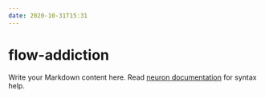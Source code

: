 ```yaml
---
date: 2020-10-31T15:31
---
```


# flow-addiction

Write your Markdown content here. Read [neuron documentation](https://neuron.zettel.page/2011404.html) for syntax help.

